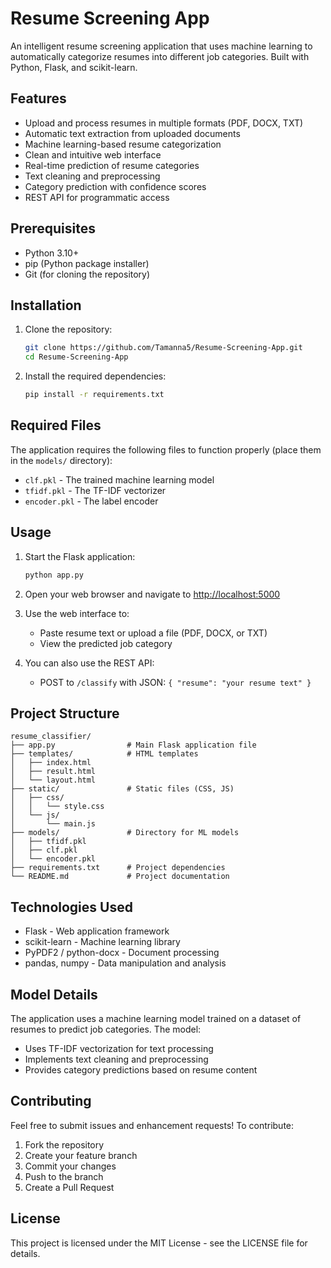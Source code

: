# Resume Screening App

An intelligent resume screening application that uses machine learning to automatically categorize resumes into different job categories. Built with Python, Flask, and scikit-learn.

## Features

- Upload and process resumes in multiple formats (PDF, DOCX, TXT)
- Automatic text extraction from uploaded documents
- Machine learning-based resume categorization
- Clean and intuitive web interface
- Real-time prediction of resume categories
- Text cleaning and preprocessing
- Category prediction with confidence scores
- REST API for programmatic access

## Prerequisites

- Python 3.10+
- pip (Python package installer)
- Git (for cloning the repository)

## Installation

1. Clone the repository:
    ```bash
    git clone https://github.com/Tamanna5/Resume-Screening-App.git
    cd Resume-Screening-App
    ```

2. Install the required dependencies:
    ```bash
    pip install -r requirements.txt
    ```

## Required Files

The application requires the following files to function properly (place them in the `models/` directory):
- `clf.pkl` - The trained machine learning model
- `tfidf.pkl` - The TF-IDF vectorizer
- `encoder.pkl` - The label encoder

## Usage

1. Start the Flask application:
    ```bash
    python app.py
    ```

2. Open your web browser and navigate to [http://localhost:5000](http://localhost:5000)

3. Use the web interface to:
    - Paste resume text or upload a file (PDF, DOCX, or TXT)
    - View the predicted job category

4. You can also use the REST API:
    - POST to `/classify` with JSON: `{ "resume": "your resume text" }`

## Project Structure

```
resume_classifier/
├── app.py                # Main Flask application file
├── templates/            # HTML templates
│   ├── index.html
│   ├── result.html
│   └── layout.html
├── static/               # Static files (CSS, JS)
│   ├── css/
│   │   └── style.css
│   └── js/
│       └── main.js
├── models/               # Directory for ML models
│   ├── tfidf.pkl
│   ├── clf.pkl
│   └── encoder.pkl
├── requirements.txt      # Project dependencies
└── README.md             # Project documentation
```

## Technologies Used

- Flask - Web application framework
- scikit-learn - Machine learning library
- PyPDF2 / python-docx - Document processing
- pandas, numpy - Data manipulation and analysis

## Model Details

The application uses a machine learning model trained on a dataset of resumes to predict job categories. The model:
- Uses TF-IDF vectorization for text processing
- Implements text cleaning and preprocessing
- Provides category predictions based on resume content

## Contributing

Feel free to submit issues and enhancement requests! To contribute:
1. Fork the repository
2. Create your feature branch
3. Commit your changes
4. Push to the branch
5. Create a Pull Request

## License

This project is licensed under the MIT License - see the LICENSE file for details. 
